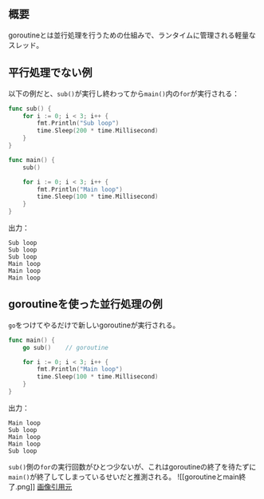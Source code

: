 ## 概要
goroutineとは並行処理を行うための仕組みで、ランタイムに管理される軽量なスレッド。

## 平行処理でない例
以下の例だと、`sub()`が実行し終わってから`main()`内の`for`が実行される：
```go
func sub() {
	for i := 0; i < 3; i++ {
		fmt.Println("Sub loop")
		time.Sleep(200 * time.Millisecond)
	}
}

func main() {
	sub()

	for i := 0; i < 3; i++ {
		fmt.Println("Main loop")
		time.Sleep(100 * time.Millisecond)
	}
}
```
出力：
```
Sub loop
Sub loop
Sub loop
Main loop
Main loop
Main loop
```

## goroutineを使った並行処理の例
`go`をつけてやるだけで新しいgoroutineが実行される。
```go
func main() {
	go sub()	// goroutine

	for i := 0; i < 3; i++ {
		fmt.Println("Main loop")
		time.Sleep(100 * time.Millisecond)
	}
}
```
出力：
```
Main loop
Sub loop
Main loop
Main loop
Sub loop
```
`sub()`側の`for`の実行回数がひとつ少ないが、これはgoroutineの終了を待たずに`main()`が終了してしまっているせいだと推測される。
![[goroutineとmain終了.png]]
[画像引用元](https://zenn.dev/farstep/articles/f712e05bd6ff9d)

